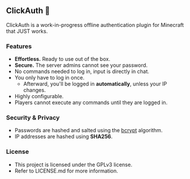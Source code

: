 ## ClickAuth 🔑
ClickAuth is a work-in-progress offline authentication plugin for Minecraft that JUST works.

### Features
- **Effortless.** Ready to use out of the box.
- **Secure.** The server admins cannot see your password.
- No commands needed to log in, input is directly in chat.
- You only have to log in once.
  - Afterward, you'll be logged in **automatically**, unless your IP changes.
- Highly configurable.
- Players cannot execute any commands until they are logged in.

### Security & Privacy
- Passwords are hashed and salted using the [bcrypt](https://en.wikipedia.org/wiki/Bcrypt) algorithm.
- IP addresses are hashed using **SHA256**.

### License
- This project is licensed under the GPLv3 license.
- Refer to LICENSE.md for more information.